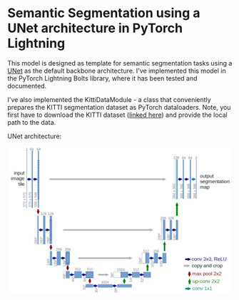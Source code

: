# Semantic Segmentation using a UNet architecture in PyTorch Lightning

This model is designed as template for semantic segmentation tasks using a [UNet](https://arxiv.org/abs/1505.04597) as the default backbone architecture. I've implemented this model in the PyTorch Lightning Bolts library, where it has been tested and documented.

I've also implemented the KittiDataModule - a class that conveniently prepares the KITTI segmentation dataset as PyTorch dataloaders. Note, you first have to download the KITTI dataset ([linked here](http://www.cvlibs.net/datasets/kitti/eval_semantics.php)) and provide the local path to the data.


UNet architecture:

<p align="center">
  <img src="u-net-architecture.png" width="500"/>
</p>
